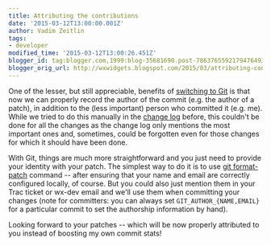 ```yaml
---
title: Attributing the contributions
date: '2015-03-12T13:00:00.001Z'
author: Vadim Zeitlin
tags:
- developer
modified_time: '2015-03-12T13:00:26.451Z'
blogger_id: tag:blogger.com,1999:blog-35681690.post-7863765592179476493
blogger_orig_url: http://wxwidgets.blogspot.com/2015/03/attributing-contributions.html
---
```


One of the lesser, but still appreciable, benefits of [switching to Git] is that
now we can properly record the author of the commit (e.g. the author of a
patch), in addition to the (less important) person who committed it (e.g. me).
While we tried to do this manually in the [change log] before, this couldn't be
done for all the changes as the change log only mentions the most important ones
and, sometimes, could be forgotten even for those changes for which it should
have been done.

With Git, things are much more straightforward and you just need to provide your
identity with your patch. The simplest way to do it is to use [git format-patch]
command -- after ensuring that your name and email are correctly configured
locally, of course. But you could also just mention them in your Trac ticket or
wx-dev email and we'll use them when committing your changes (note for
committers: you can always set `GIT_AUTHOR_{NAME,EMAIL}` for a particular commit
to set the authorship information by hand).

Looking forward to your patches -- which will be now properly attributed to you
instead of boosting my own commit stats!

[switching to Git]: /news/2015/03/official-switch-to-git/
[change log]: https://github.com/wxWidgets/wxWidgets/blob/master/docs/changes.txt
[git format-patch]: https://git-scm.com/docs/git-format-patch
